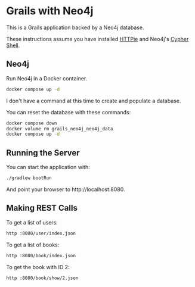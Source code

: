 # Grails with Neo4j

This is a Grails application backed by a Neo4j database.

These instructions assume you have installed [HTTPie](https://httpie.org/) 
and Neo4j's [Cypher Shell](https://neo4j.com/deployment-center/?cypher#tools-tab).

## Neo4j

Run Neo4j in a Docker container.

```bash
docker compose up -d
```

I don't have a command at this time to create and populate a database.

You can reset the database with these commands:

```bash
docker compose down
docker volume rm grails_neo4j_neo4j_data
docker compose up -d
```

## Running the Server

You can start the application with:

```bash
./gradlew bootRun
```

And point your browser to http://localhost:8080.

## Making REST Calls

To get a list of users:

```bash
http :8080/user/index.json
```

To get a list of books:

```bash
http :8080/book/index.json
```

To get the book with ID 2:

```bash
http :8080/book/show/2.json
```
